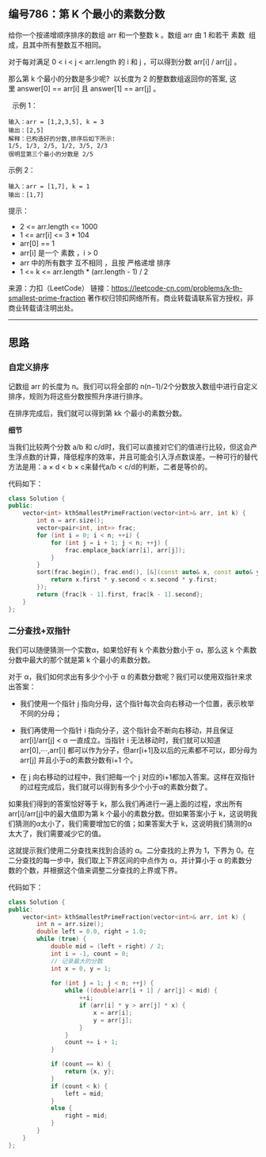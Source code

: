 ## 编号786：第 K 个最小的素数分数

给你一个按递增顺序排序的数组 arr 和一个整数 k 。数组 arr 由 1 和若干 素数  组成，且其中所有整数互不相同。

对于每对满足 0 < i < j < arr.length 的 i 和 j ，可以得到分数 arr[i] / arr[j] 。

那么第 k 个最小的分数是多少呢?  以长度为 2 的整数数组返回你的答案, 这里 answer[0] == arr[i] 且 answer[1] == arr[j] 。

 
示例 1：
```
输入：arr = [1,2,3,5], k = 3
输出：[2,5]
解释：已构造好的分数,排序后如下所示: 
1/5, 1/3, 2/5, 1/2, 3/5, 2/3
很明显第三个最小的分数是 2/5
```
示例 2：
```
输入：arr = [1,7], k = 1
输出：[1,7] 
```
提示：

* 2 <= arr.length <= 1000
* 1 <= arr[i] <= 3 * 104
* arr[0] == 1
* arr[i] 是一个 素数 ，i > 0
* arr 中的所有数字 互不相同 ，且按 严格递增 排序
* 1 <= k <= arr.length * (arr.length - 1) / 2

来源：力扣（LeetCode）
链接：https://leetcode-cn.com/problems/k-th-smallest-prime-fraction
著作权归领扣网络所有。商业转载请联系官方授权，非商业转载请注明出处。

---
## 思路


### 自定义排序

记数组 arr 的长度为 n。我们可以将全部的 n(n−1)/2个分数放入数组中进行自定义排序，规则为将这些分数按照升序进行排序。

在排序完成后，我们就可以得到第 kk 个最小的素数分数。

**细节**

当我们比较两个分数 a/b 和 c/d时，我们可以直接对它们的值进行比较，但这会产生浮点数的计算，降低程序的效率，并且可能会引入浮点数误差。一种可行的替代方法是用：a × d < b × c来替代a/b < c/d的判断，二者是等价的。

代码如下：
```c++
class Solution {
public:
    vector<int> kthSmallestPrimeFraction(vector<int>& arr, int k) {
        int n = arr.size();
        vector<pair<int, int>> frac;
        for (int i = 0; i < n; ++i) {
            for (int j = i + 1; j < n; ++j) {
                frac.emplace_back(arr[i], arr[j]);
            }
        }
        sort(frac.begin(), frac.end(), [&](const auto& x, const auto& y) {
            return x.first * y.second < x.second * y.first;
        });
        return {frac[k - 1].first, frac[k - 1].second};
    }
};
```

### 二分查找+双指针

我们可以随便猜测一个实数α，如果恰好有 k 个素数分数小于 α，那么这 k 个素数分数中最大的那个就是第 k 个最小的素数分数。

对于 α，我们如何求出有多少个小于 α 的素数分数呢？我们可以使用双指针来求出答案：

* 我们使用一个指针 j 指向分母，这个指针每次会向右移动一个位置，表示枚举不同的分母；

* 我们再使用一个指针 i 指向分子，这个指针会不断向右移动，并且保证 arr[i]/arr[j] < α 一直成立。当指针 i 无法移动时，我们就可以知道 arr[0],⋯,arr[i] 都可以作为分子，但arr[i+1]及以后的元素都不可以，即分母为arr[j] 并且小于α的素数分数有i+1 个。

* 在 j 向右移动的过程中，我们把每一个 j 对应的i+1都加入答案。这样在双指针的过程完成后，我们就可以得到有多少个小于α的素数分数了。

如果我们得到的答案恰好等于 k，那么我们再进行一遍上面的过程，求出所有arr[i]/arr[j]中的最大值即为第 k 个最小的素数分数。但如果答案小于 k，这说明我们猜测的α太小了，我们需要增加它的值；如果答案大于 k，这说明我们猜测的α 太大了，我们需要减少它的值。

这就提示我们使用二分查找来找到合适的 α。二分查找的上界为 1，下界为 0。在二分查找的每一步中，我们取上下界区间的中点作为 α，并计算小于 α 的素数分数的个数，并根据这个值来调整二分查找的上界或下界。

代码如下：
```c++
class Solution {
public:
    vector<int> kthSmallestPrimeFraction(vector<int>& arr, int k) {
        int n = arr.size();
        double left = 0.0, right = 1.0;
        while (true) {
            double mid = (left + right) / 2;
            int i = -1, count = 0;
            // 记录最大的分数
            int x = 0, y = 1;
            
            for (int j = 1; j < n; ++j) {
                while ((double)arr[i + 1] / arr[j] < mid) {
                    ++i;
                    if (arr[i] * y > arr[j] * x) {
                        x = arr[i];
                        y = arr[j];
                    }
                }
                count += i + 1;
            }

            if (count == k) {
                return {x, y};
            }
            if (count < k) {
                left = mid;
            }
            else {
                right = mid;
            }
        }
    }
};
```